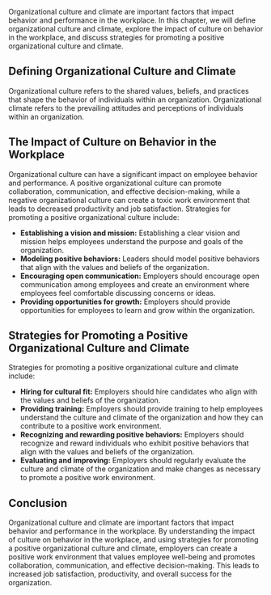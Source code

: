 
Organizational culture and climate are important factors that impact behavior and performance in the workplace. In this chapter, we will define organizational culture and climate, explore the impact of culture on behavior in the workplace, and discuss strategies for promoting a positive organizational culture and climate.

Defining Organizational Culture and Climate
-------------------------------------------

Organizational culture refers to the shared values, beliefs, and practices that shape the behavior of individuals within an organization. Organizational climate refers to the prevailing attitudes and perceptions of individuals within an organization.

The Impact of Culture on Behavior in the Workplace
--------------------------------------------------

Organizational culture can have a significant impact on employee behavior and performance. A positive organizational culture can promote collaboration, communication, and effective decision-making, while a negative organizational culture can create a toxic work environment that leads to decreased productivity and job satisfaction. Strategies for promoting a positive organizational culture include:

* **Establishing a vision and mission:** Establishing a clear vision and mission helps employees understand the purpose and goals of the organization.
* **Modeling positive behaviors:** Leaders should model positive behaviors that align with the values and beliefs of the organization.
* **Encouraging open communication:** Employers should encourage open communication among employees and create an environment where employees feel comfortable discussing concerns or ideas.
* **Providing opportunities for growth:** Employers should provide opportunities for employees to learn and grow within the organization.

Strategies for Promoting a Positive Organizational Culture and Climate
----------------------------------------------------------------------

Strategies for promoting a positive organizational culture and climate include:

* **Hiring for cultural fit:** Employers should hire candidates who align with the values and beliefs of the organization.
* **Providing training:** Employers should provide training to help employees understand the culture and climate of the organization and how they can contribute to a positive work environment.
* **Recognizing and rewarding positive behaviors:** Employers should recognize and reward individuals who exhibit positive behaviors that align with the values and beliefs of the organization.
* **Evaluating and improving:** Employers should regularly evaluate the culture and climate of the organization and make changes as necessary to promote a positive work environment.

Conclusion
----------

Organizational culture and climate are important factors that impact behavior and performance in the workplace. By understanding the impact of culture on behavior in the workplace, and using strategies for promoting a positive organizational culture and climate, employers can create a positive work environment that values employee well-being and promotes collaboration, communication, and effective decision-making. This leads to increased job satisfaction, productivity, and overall success for the organization.
